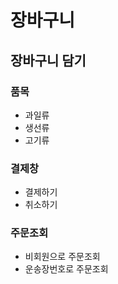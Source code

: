 # 장바구니 

## 장바구니 담기

### 품목
- 과일류
- 생선류
- 고기류

### 결제창
- 결제하기
- 취소하기

### 주문조회
- 비회원으로 주문조회
- 운송장번호로 주문조회